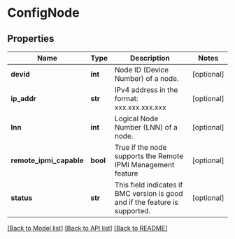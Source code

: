 # ConfigNode

## Properties
Name | Type | Description | Notes
------------ | ------------- | ------------- | -------------
**devid** | **int** | Node ID (Device Number) of a node. | [optional] 
**ip_addr** | **str** | IPv4 address in the format: xxx.xxx.xxx.xxx | [optional] 
**lnn** | **int** | Logical Node Number (LNN) of a node. | [optional] 
**remote_ipmi_capable** | **bool** | True if the node supports the Remote IPMI Management feature | [optional] 
**status** | **str** | This field indicates if BMC version is good and if the feature is supported. | [optional] 

[[Back to Model list]](../README.md#documentation-for-models) [[Back to API list]](../README.md#documentation-for-api-endpoints) [[Back to README]](../README.md)


